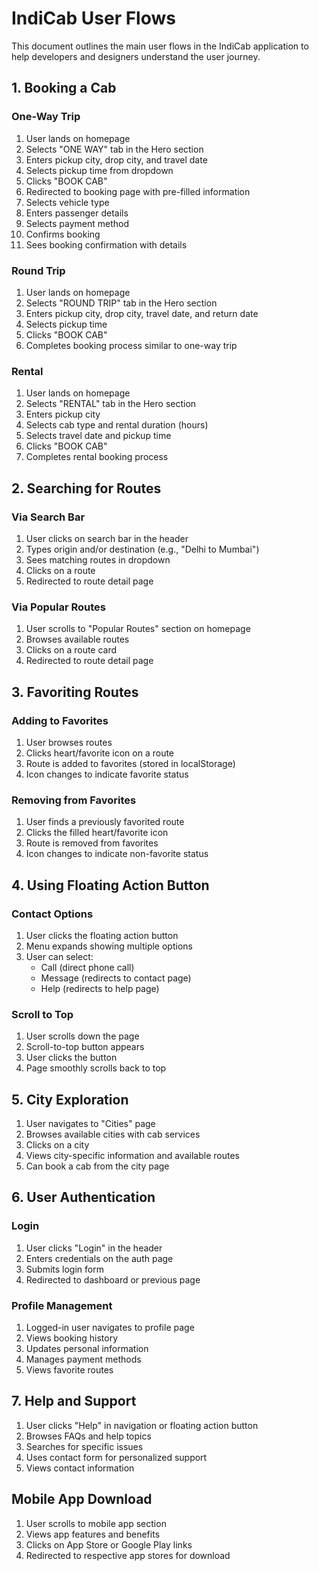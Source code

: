 # IndiCab User Flows

This document outlines the main user flows in the IndiCab application to help developers and designers understand the user journey.

## 1. Booking a Cab

### One-Way Trip
1. User lands on homepage
2. Selects "ONE WAY" tab in the Hero section
3. Enters pickup city, drop city, and travel date
4. Selects pickup time from dropdown
5. Clicks "BOOK CAB"
6. Redirected to booking page with pre-filled information
7. Selects vehicle type
8. Enters passenger details
9. Selects payment method
10. Confirms booking
11. Sees booking confirmation with details

### Round Trip
1. User lands on homepage
2. Selects "ROUND TRIP" tab in the Hero section
3. Enters pickup city, drop city, travel date, and return date
4. Selects pickup time
5. Clicks "BOOK CAB"
6. Completes booking process similar to one-way trip

### Rental
1. User lands on homepage
2. Selects "RENTAL" tab in the Hero section
3. Enters pickup city
4. Selects cab type and rental duration (hours)
5. Selects travel date and pickup time
6. Clicks "BOOK CAB"
7. Completes rental booking process

## 2. Searching for Routes

### Via Search Bar
1. User clicks on search bar in the header
2. Types origin and/or destination (e.g., "Delhi to Mumbai")
3. Sees matching routes in dropdown
4. Clicks on a route
5. Redirected to route detail page

### Via Popular Routes
1. User scrolls to "Popular Routes" section on homepage
2. Browses available routes
3. Clicks on a route card
4. Redirected to route detail page

## 3. Favoriting Routes

### Adding to Favorites
1. User browses routes
2. Clicks heart/favorite icon on a route
3. Route is added to favorites (stored in localStorage)
4. Icon changes to indicate favorite status

### Removing from Favorites
1. User finds a previously favorited route
2. Clicks the filled heart/favorite icon
3. Route is removed from favorites
4. Icon changes to indicate non-favorite status

## 4. Using Floating Action Button

### Contact Options
1. User clicks the floating action button
2. Menu expands showing multiple options
3. User can select:
   - Call (direct phone call)
   - Message (redirects to contact page)
   - Help (redirects to help page)

### Scroll to Top
1. User scrolls down the page
2. Scroll-to-top button appears
3. User clicks the button
4. Page smoothly scrolls back to top

## 5. City Exploration

1. User navigates to "Cities" page
2. Browses available cities with cab services
3. Clicks on a city
4. Views city-specific information and available routes
5. Can book a cab from the city page

## 6. User Authentication

### Login
1. User clicks "Login" in the header
2. Enters credentials on the auth page
3. Submits login form
4. Redirected to dashboard or previous page

### Profile Management
1. Logged-in user navigates to profile page
2. Views booking history
3. Updates personal information
4. Manages payment methods
5. Views favorite routes

## 7. Help and Support

1. User clicks "Help" in navigation or floating action button
2. Browses FAQs and help topics
3. Searches for specific issues
4. Uses contact form for personalized support
5. Views contact information

## Mobile App Download

1. User scrolls to mobile app section
2. Views app features and benefits
3. Clicks on App Store or Google Play links
4. Redirected to respective app stores for download
